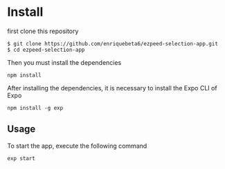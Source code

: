 #  Install

first clone this repository

    $ git clone https://github.com/enriquebeta6/ezpeed-selection-app.git
    $ cd ezpeed-selection-app

Then you must install the dependencies

    npm install

  After installing the dependencies, it is necessary to install the Expo CLI of Expo

    npm install -g exp

## Usage

To start the app, execute the following command

    exp start
